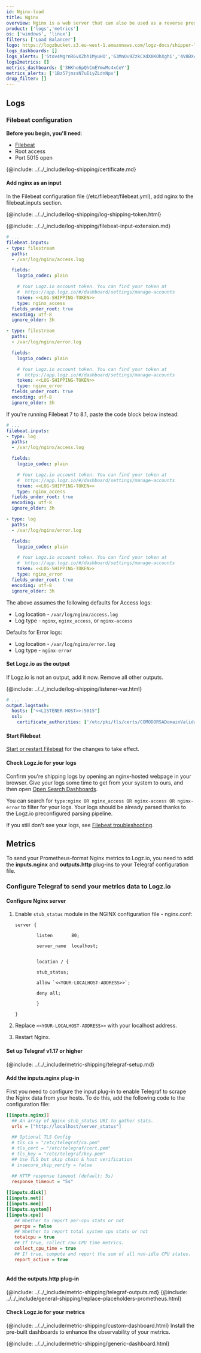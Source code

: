 ```yaml
---
id: Nginx-load
title: Nginx
overview: Nginx is a web server that can also be used as a reverse proxy, load balancer, mail proxy and HTTP cache. Deploy this integration to ship Nginx logs to your Logz.io SIEM account and metrics, including Plus API, Plus, Stream STS, VTS.
product: ['logs','metrics']
os: ['windows', 'linux']
filters: ['Load Balancer']
logo: https://logzbucket.s3.eu-west-1.amazonaws.com/logz-docs/shipper-logos/nginx.svg
logs_dashboards: []
logs_alerts: ['5tov4MgrnR6vXZhh1MyuHO','63MnOu9ZzkCXdX0KOhXghi','4V8BXcfr7noTdtU6EjXp7w','2EXnb71ucdTnVolN1PqbM6']
logs2metrics: []
metrics_dashboards: ['3HKho6pQhCmEYmwMc4xCeY']
metrics_alerts: ['1Bz57jmzsN7uIiyZLdnNpx']
drop_filter: []
---
```


## Logs

### Filebeat configuration

**Before you begin, you'll need**:

* [Filebeat](https://www.elastic.co/guide/en/beats/filebeat/current/filebeat-installation.html)
* Root access
* Port 5015 open

 

{@include: ../../_include/log-shipping/certificate.md}

#### Add nginx as an input

In the Filebeat configuration file (/etc/filebeat/filebeat.yml), add nginx to the filebeat.inputs section.

{@include: ../../_include/log-shipping/log-shipping-token.html}

{@include: ../../_include/log-shipping/filebeat-input-extension.md}


```yaml
# ...
filebeat.inputs:
- type: filestream
  paths:
  - /var/log/nginx/access.log

  fields:
    logzio_codec: plain

    # Your Logz.io account token. You can find your token at
    #  https://app.logz.io/#/dashboard/settings/manage-accounts
    token: <<LOG-SHIPPING-TOKEN>>
    type: nginx_access
  fields_under_root: true
  encoding: utf-8
  ignore_older: 3h

- type: filestream
  paths:
  - /var/log/nginx/error.log

  fields:
    logzio_codec: plain

    # Your Logz.io account token. You can find your token at
    #  https://app.logz.io/#/dashboard/settings/manage-accounts
    token: <<LOG-SHIPPING-TOKEN>>
    type: nginx_error
  fields_under_root: true
  encoding: utf-8
  ignore_older: 3h
```

If you're running Filebeat 7 to 8.1, paste the code block below instead:

```yaml
# ...
filebeat.inputs:
- type: log
  paths:
  - /var/log/nginx/access.log

  fields:
    logzio_codec: plain

    # Your Logz.io account token. You can find your token at
    #  https://app.logz.io/#/dashboard/settings/manage-accounts
    token: <<LOG-SHIPPING-TOKEN>>
    type: nginx_access
  fields_under_root: true
  encoding: utf-8
  ignore_older: 3h

- type: log
  paths:
  - /var/log/nginx/error.log

  fields:
    logzio_codec: plain

    # Your Logz.io account token. You can find your token at
    #  https://app.logz.io/#/dashboard/settings/manage-accounts
    token: <<LOG-SHIPPING-TOKEN>>
    type: nginx_error
  fields_under_root: true
  encoding: utf-8
  ignore_older: 3h
```

The above assumes the following defaults for Access logs:

* Log location - `/var/log/nginx/access.log`
* Log type - `nginx`, `nginx_access`, or `nginx-access`

Defaults for Error logs:

* Log location - `/var/log/nginx/error.log`
* Log type - `nginx-error`

#### Set Logz.io as the output

If Logz.io is not an output, add it now.
Remove all other outputs.

{@include: ../../_include/log-shipping/listener-var.html} 

```yaml
# ...
output.logstash:
  hosts: ["<<LISTENER-HOST>>:5015"]
  ssl:
    certificate_authorities: ['/etc/pki/tls/certs/COMODORSADomainValidationSecureServerCA.crt']
```

#### Start Filebeat

[Start or restart Filebeat](https://www.elastic.co/guide/en/beats/filebeat/master/filebeat-starting.html) for the changes to take effect.

#### Check Logz.io for your logs

Confirm you're shipping logs by opening an nginx-hosted webpage in your browser. Give your logs some time to get from your system to ours, and then open [Open Search Dashboards](https://app.logz.io/#/dashboard/osd).

You can search for `type:nginx OR nginx_access OR nginx-access OR nginx-error` to filter for your logs. Your logs should be already parsed thanks to the Logz.io preconfigured parsing pipeline.



If you still don't see your logs, see [Filebeat troubleshooting](https://docs.logz.io/docs/user-guide/log-management/troubleshooting/troubleshooting-filebeat/).

## Metrics

To send your Prometheus-format Nginx metrics to Logz.io, you need to add the **inputs.nginx** and **outputs.http** plug-ins to your Telegraf configuration file.

<!-- logzio-inject:install:grafana:dashboards ids=["3HKho6pQhCmEYmwMc4xCeY"] -->

### Configure Telegraf to send your metrics data to Logz.io

 

#### Configure Nginx server

1. Enable `stub_status` module in the NGINX configuration file - nginx.conf:

   ```
   server {
   
           listen       80;
   
           server_name  localhost;

     
           location / {
   
           stub_status;
   
           allow `<<YOUR-LOCALHOST-ADDRESS>>`;
   
           deny all;
   
           }

   }
   ```

2. Replace `<<YOUR-LOCALHOST-ADDRESS>>` with your localhost address.
3. Restart Nginx. 

#### Set up Telegraf v1.17 or higher

{@include: ../../_include/metric-shipping/telegraf-setup.md}
 
#### Add the inputs.nginx plug-in

First you need to configure the input plug-in to enable Telegraf to scrape the Nginx data from your hosts. To do this, add the following code to the configuration file:


``` ini
[[inputs.nginx]]
  ## An array of Nginx stub_status URI to gather stats.
  urls = ["http://localhost/server_status"]

  ## Optional TLS Config
  # tls_ca = "/etc/telegraf/ca.pem"
  # tls_cert = "/etc/telegraf/cert.pem"
  # tls_key = "/etc/telegraf/key.pem"
  ## Use TLS but skip chain & host verification
  # insecure_skip_verify = false

  ## HTTP response timeout (default: 5s)
  response_timeout = "5s"
  
[[inputs.disk]]
[[inputs.net]]
[[inputs.mem]]
[[inputs.system]]
[[inputs.cpu]]
   ## Whether to report per-cpu stats or not
   percpu = false
   ## Whether to report total system cpu stats or not
   totalcpu = true
   ## If true, collect raw CPU time metrics.
   collect_cpu_time = true
   ## If true, compute and report the sum of all non-idle CPU states.
   report_active = true
  
```



#### Add the outputs.http plug-in

{@include: ../../_include/metric-shipping/telegraf-outputs.md}
{@include: ../../_include/general-shipping/replace-placeholders-prometheus.html}

#### Check Logz.io for your metrics
  
{@include: ../../_include/metric-shipping/custom-dashboard.html} Install the pre-built dashboards to enhance the observability of your metrics.

<!-- logzio-inject:install:grafana:dashboards ids=["3HKho6pQhCmEYmwMc4xCeY"] -->

{@include: ../../_include/metric-shipping/generic-dashboard.html} 

 

